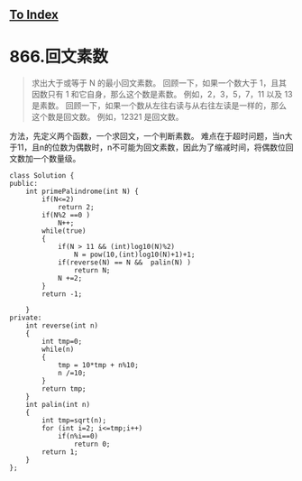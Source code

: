 [To Index](/index.md)
---
# 866.回文素数

>求出大于或等于 N 的最小回文素数。
回顾一下，如果一个数大于 1，且其因数只有 1 和它自身，那么这个数是素数。
例如，2，3，5，7，11 以及 13 是素数。
回顾一下，如果一个数从左往右读与从右往左读是一样的，那么这个数是回文数。
例如，12321 是回文数。

方法，先定义两个函数，一个求回文，一个判断素数。
难点在于超时问题，当n大于11，且n的位数为偶数时，n不可能为回文素数，因此为了缩减时间，将偶数位回文数加一个数量级。

```
class Solution {
public:
    int primePalindrome(int N) {
        if(N<=2)
            return 2;
        if(N%2 ==0 )
            N++;
        while(true)
        {
            if(N > 11 && (int)log10(N)%2)
                N = pow(10,(int)log10(N)+1)+1;
            if(reverse(N) == N &&  palin(N) )
                return N;
            N +=2;
        }
        return -1;

    }
private:
    int reverse(int n)
    {
        int tmp=0;
        while(n)
        {
            tmp = 10*tmp + n%10;
            n /=10;
        }
        return tmp;
    }
    int palin(int n)
    {
        int tmp=sqrt(n);
        for (int i=2; i<=tmp;i++)
            if(n%i==0)
                return 0;
        return 1;
    }
};
```
